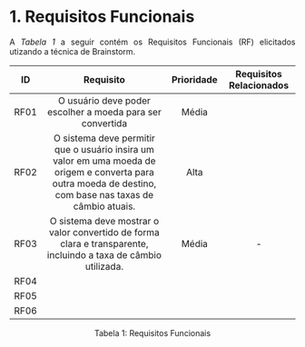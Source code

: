 # 1. Requisitos Funcionais

<p align="justify">A <i>Tabela 1</i> a seguir contém os Requisitos Funcionais (RF) elicitados utizando a técnica de Brainstorm.</p>

| ID   |                                 Requisito                                 | Prioridade | Requisitos Relacionados |
| :--: | :-----------------------------------------------------------------------: | :--------: | :---------: |
| RF01 |     O usuário deve poder escolher a moeda para ser convertida             |  Média     |          |
| RF02 |     O sistema deve permitir que o usuário insira um valor em uma moeda de origem e converta para outra moeda de destino, com base nas taxas de câmbio atuais.                 |  Alta      |             |
| RF03 |     O sistema deve mostrar o valor convertido de forma clara e transparente, incluindo a taxa de câmbio utilizada.                       |  Média    |     -       |
| RF04 |                                  |            |             |
| RF05 |                |            |             |
| RF06 |              |            |             |


<div style="text-align: center">
<p>Tabela 1: Requisitos Funcionais</p>
</div>
